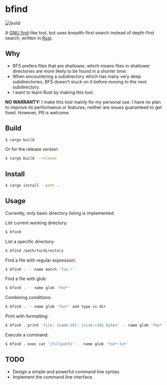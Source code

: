 # bfind

![build](https://github.com/brglng/bfind/actions/workflows/rust.yml/badge.svg)

A [GNU find](https://www.gnu.org/software/findutils/)-like tool, but uses breadth-first search instead of depth-first search, written in [Rust](https://www.rust-lang.org/).

## Why

* BFS prefers files that are shallower, which means files in shallower directories are more likely to be found in a shorter time.
* When encountering a subdirectory which has many very deep subdirectories, BFS doesn't stuck on it before moving to the next subdirectory.
* I want to learn Rust by making this tool.

**NO WARRANTY:** I make this tool mainly for my personal use. I have no plan to improve its performance or features, neither are issues guaranteed to get fixed. However, PR is welcome.

## Build

```sh
$ cargo build
```

Or for the release version

```sh
$ cargo build --release
```

## Install

```sh
$ cargo install --path .
```

## Usage

Currently, only basic directory listing is implemented.

List current working directory:

```sh
$ bfind
```

List a specific directory:

```sh
$ bfind /path/to/directory
```

Find a file with regular expression:

```sh
$ bfind . -- name match 'foo.*'
```

Find a file with glob:

```sh
$ bfind . -- name glob 'foo*'
```

Combining conditions:

```sh
$ bfind . -- name glob 'foo*' and type is dir
```

Print with formatting:

```sh
$ bfind . print 'file: {name:10}, {size:>10} bytes' -- name glob 'foo*' and size gt 1MiB
```

Execute a command:

```sh
$ bfind . exec cat '{fullpath}' -- name glob 'foo*.txt'
```

## TODO

- Design a simple and powerful command line syntax.
- Implement the command line interface.
